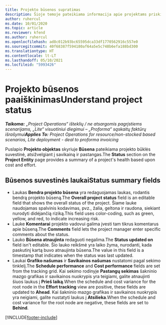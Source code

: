 ```yaml
---
title: Projekto būsenos supratimas
description: Šioje temoje pateikiama informacija apie projektams priskirtą būseną programoje „Dynamics 365 Project Operations“.
author: ruhercul
ms.date: 10/01/2020
ms.topic: article
ms.reviewer: kfend
ms.author: ruhercul
ms.openlocfilehash: ad8c012b93bc65595dca33df1770562916c557e0
ms.sourcegitcommit: 40f68387f594180af64a5e5c748b6efa188bd300
ms.translationtype: HT
ms.contentlocale: lt-LT
ms.lasthandoff: 05/10/2021
ms.locfileid: "5993426"
---
```

# <a name="understand-project-status"></a><span data-ttu-id="63abe-103">Projekto būsenos paaiškinimas</span><span class="sxs-lookup"><span data-stu-id="63abe-103">Understand project status</span></span>

<span data-ttu-id="63abe-104">_**Taikoma:** „Project Operations“ išteklių / ne atsargomis pagrįstiems scenarijams, „Lite“ visuotiniui diegimui – „Proforma“ sąskaitų faktūrų išrašymui_</span><span class="sxs-lookup"><span data-stu-id="63abe-104">_**Applies To:** Project Operations for resource/non-stocked based scenarios, Lite deployment - deal to proforma invoicing_</span></span>


<span data-ttu-id="63abe-105">Puslapio **Projekto objektas** skyriuje **Būsena** pateikiama projekto būklės suvestinė, atsižvelgiant į savikainą ir pastangas.</span><span class="sxs-lookup"><span data-stu-id="63abe-105">The **Status** section on the **Project Entity** page provides a summary of a project's health based upon cost and effort.</span></span>


## <a name="status-summary-fields"></a><span data-ttu-id="63abe-106">Būsenos suvestinės laukai</span><span class="sxs-lookup"><span data-stu-id="63abe-106">Status summary fields</span></span>

- <span data-ttu-id="63abe-107">Laukas **Bendra projekto būsena** yra redaguojamas laukas, rodantis bendrą projekto būseną.</span><span class="sxs-lookup"><span data-stu-id="63abe-107">The **Overall project status** field is an editable field that shows the overall status of the project.</span></span> <span data-ttu-id="63abe-108">Šiame lauke naudojamas spalvinis kodavimas, pvz., žalia, geltona ir raudona, siekiant nurodyti didėjančią riziką.</span><span class="sxs-lookup"><span data-stu-id="63abe-108">This field uses color-coding, such as green, yellow, and red, to indicate increasing risk.</span></span> 
- <span data-ttu-id="63abe-109">Lauke **Komentarai** projekto vadovui galima įvesti tam tikrus komentarus apie būseną.</span><span class="sxs-lookup"><span data-stu-id="63abe-109">The **Comments** field lets the project manager enter specific comments about the status.</span></span> 
- <span data-ttu-id="63abe-110">Lauko **Būsena atnaujinta** redaguoti negalima.</span><span class="sxs-lookup"><span data-stu-id="63abe-110">The **Status updated on** field isn't editable.</span></span> <span data-ttu-id="63abe-111">Šio lauko reikšmė yra laiko žyma, nurodanti, kada paskutinį kartą buvo atnaujinta būsena.</span><span class="sxs-lookup"><span data-stu-id="63abe-111">The value in this field is a timestamp that indicates when the status was last updated.</span></span>
- <span data-ttu-id="63abe-112">Laukai **Grafiko našumas** ir **Savikainos našumas** nustatomi pagal sekimo tinklelį.</span><span class="sxs-lookup"><span data-stu-id="63abe-112">The **Schedule performance** and **Cost performance** fields are set from the tracking grid.</span></span> <span data-ttu-id="63abe-113">Kai sekimo rodinyje **Pastangų sekimas** šakninio mazgo grafikas ir savikainos nuokrypis yra teigiami, galite atnaujinti šiuos laukus į **Prieš laiką**.</span><span class="sxs-lookup"><span data-stu-id="63abe-113">When the schedule and cost variance for the root node in the **Effort tracking** view are positive, these fields are updated to **Ahead**.</span></span> <span data-ttu-id="63abe-114">Kai šakninio mazgo grafikas ir savikainos nuokrypis yra neigiami, galite nustatyti laukus į **Atsilieka**.</span><span class="sxs-lookup"><span data-stu-id="63abe-114">When the schedule and cost variance for the root node are negative, these fields are set to **Behind**.</span></span>


[!INCLUDE[footer-include](../includes/footer-banner.md)]